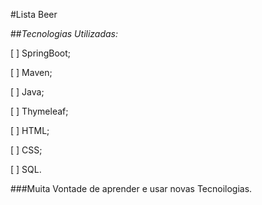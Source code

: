 #Lista Beer

##*Tecnologias Utilizadas:*

[ ] SpringBoot;

[ ] Maven;

[ ] Java;

[ ] Thymeleaf;

[ ] HTML;

[ ] CSS;

[ ] SQL.

###Muita Vontade de  aprender e usar novas Tecnoilogias.